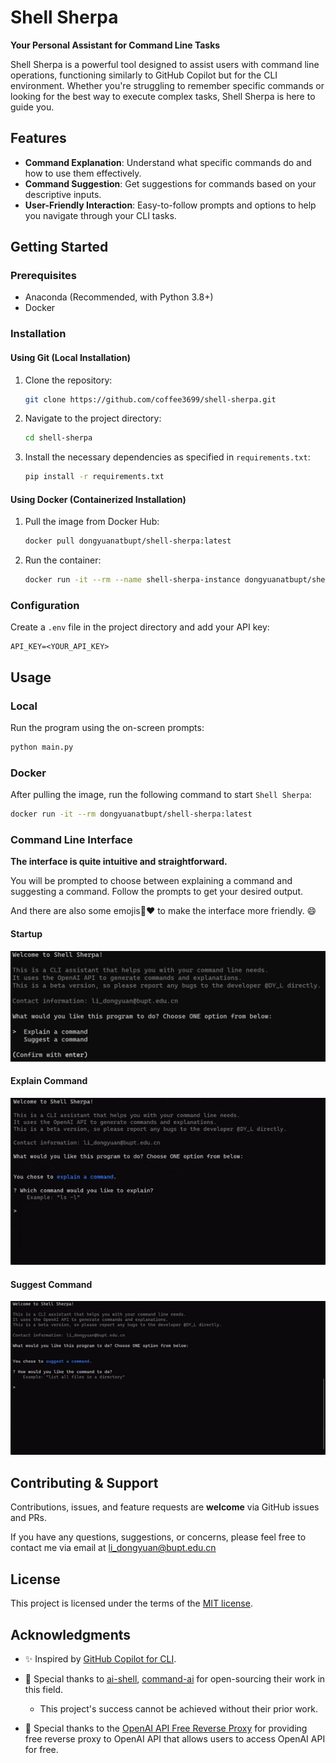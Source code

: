 # Shell Sherpa
**Your Personal Assistant for Command Line Tasks**

Shell Sherpa is a powerful tool designed to assist users with command line operations, functioning similarly to GitHub Copilot but for the CLI environment. Whether you're struggling to remember specific commands or looking for the best way to execute complex tasks, Shell Sherpa is here to guide you.

## Features
- **Command Explanation**: Understand what specific commands do and how to use them effectively.
- **Command Suggestion**: Get suggestions for commands based on your descriptive inputs.
- **User-Friendly Interaction**: Easy-to-follow prompts and options to help you navigate through your CLI tasks.

## Getting Started

### Prerequisites
- Anaconda (Recommended, with Python 3.8+)
- Docker

### Installation

#### Using Git (Local Installation)
1. Clone the repository:
   ```bash
   git clone https://github.com/coffee3699/shell-sherpa.git
   ```
2. Navigate to the project directory:
   ```bash
   cd shell-sherpa
   ```
3. Install the necessary dependencies as specified in `requirements.txt`:
   ```bash
   pip install -r requirements.txt
   ```

#### Using Docker (Containerized Installation)
1. Pull the image from Docker Hub:
   ```bash
   docker pull dongyuanatbupt/shell-sherpa:latest
   ```
2. Run the container:
   ```bash
   docker run -it --rm --name shell-sherpa-instance dongyuanatbupt/shell-sherpa:latest
   ```

### Configuration
Create a `.env` file in the project directory and add your API key:
   ```env
   API_KEY=<YOUR_API_KEY>
   ```

## Usage
### Local
Run the program using the on-screen prompts:
```bash
python main.py
```

### Docker
After pulling the image, run the following command to start `Shell Sherpa`:
```bash
docker run -it --rm dongyuanatbupt/shell-sherpa:latest
```

### Command Line Interface
**The interface is quite intuitive and straightforward.** 

You will be prompted to choose between explaining a command and suggesting a command. 
Follow the prompts to get your desired output.

And there are also some emojis🌱❤️ to make the interface more friendly. 😄

#### Startup
![Startup Screenshot](misc/startup.png)

#### Explain Command
![Explain Command Screenshot GIF](misc/explain.gif)

#### Suggest Command
![Suggest Command Screenshot GIF](misc/suggest.gif)

## Contributing & Support
Contributions, issues, and feature requests are **welcome** via GitHub issues and PRs.

If you have any questions, suggestions, or concerns, please feel free to contact me via email at [
li_dongyuan@bupt.edu.cn](mailto:li_dongyuan@bupt.edu.cn)

## License
This project is licensed under the terms of the [MIT license]().

## Acknowledgments
- ✨ Inspired by [GitHub Copilot for CLI](https://githubnext.com/projects/copilot-cli/).

- 🌺 Special thanks to [ai-shell](https://github.com/BuilderIO/ai-shell?tab=readme-ov-file), 
[command-ai](https://github.com/othema/command-ai) for open-sourcing their work in this field.
  - This project's success cannot be achieved without their prior work.

- 🌺 Special thanks to the [OpenAI API Free Reverse Proxy](https://github.com/PawanOsman/ChatGPT) for providing free 
reverse proxy to OpenAI API that allows users to access OpenAI API for free.